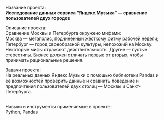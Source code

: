 Название проекта: 
<br>**Исследование данных сервиса “Яндекс.Музыка” — сравнение пользователей двух городов**

Описание проекта:
<br>Сравнение Москвы и Петербурга окружено мифами:
 <br>Москва — мегаполис, подчинённый жёсткому ритму рабочей недели;
 <br>Петербург — город своеобразной культуры, непохожий на Москву. 
 <br>Некоторые мифы отражают действительность. Другие — пустые стереотипы. Бизнес должен отличать первые от вторых, чтобы принимать рациональные решения.

Задачи проекта:
<br>На реальных данных Яндекс.Музыки c помощью библиотеки Pandas и её возможностей проверить данные и сравнить поведение и предпочтения пользователей двух столиц — Москвы и Санкт-Петербурга.

<br>Навыки и инструменты применяемые в проекте:
<br> Python, Pandas
